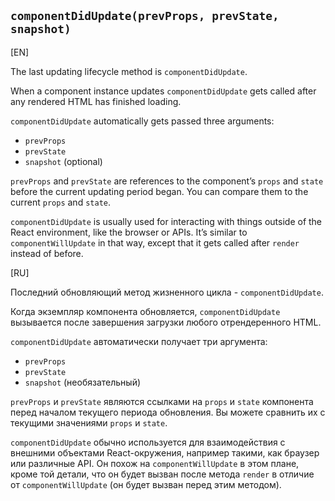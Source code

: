## `componentDidUpdate(prevProps, prevState, snapshot)`

[EN]

The last updating lifecycle method is `componentDidUpdate`.

When a component instance updates `componentDidUpdate` gets called after any rendered HTML has finished loading.

`componentDidUpdate` automatically gets passed three arguments: 
* `prevProps`
* `prevState`
* `snapshot` (optional)

`prevProps` and `prevState` are references to the component’s `props` and `state` before the current updating period began. You can compare them to the current `props` and `state`.

`componentDidUpdate` is usually used for interacting with things outside of the React environment, like the browser or APIs. It’s similar to `componentWillUpdate` in that way, except that it gets called after `render` instead of before.

[RU]

Последний обновляющий метод жизненного цикла - `componentDidUpdate`.

Когда экземпляр компонента обновляется, `componentDidUpdate` вызывается после завершения загрузки любого отрендеренного HTML.

`componentDidUpdate` автоматически получает три аргумента:
* `prevProps`
* `prevState`
* `snapshot` (необязательный)

`prevProps` и `prevState` являются ссылками на `props` и `state` компонента перед началом текущего периода обновления. Вы можете сравнить их с текущими значениями `props` и `state`.

`componentDidUpdate` обычно используется для взаимодействия с внешними объектами React-окружения, например такими, как браузер или различные API. Он похож на `componentWillUpdate` в этом плане, кроме той детали, что он будет вызван после метода `render` в отличие от `componentWillUpdate` (он будет вызван перед этим методом).
